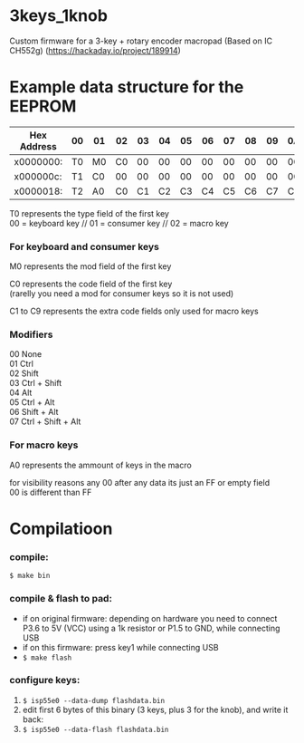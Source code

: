 # 3keys_1knob
Custom firmware for a 3-key + rotary encoder macropad (Based on IC CH552g) (https://hackaday.io/project/189914)

# Example data structure for the EEPROM


| Hex Address | 00 | 01 | 02 | 03 | 04 | 05 | 06 | 07 | 08 | 09 | 0A | 0B |
|-----------|----|----|----|----|----|----|----|----|----|----|----|----|
| x0000000: | T0 | M0 | C0 | 00 | 00 | 00 | 00 | 00 | 00 | 00 | 00 | 00 | 
| x000000c: | T1 | C0 | 00 | 00 | 00 | 00 | 00 | 00 | 00 | 00 | 00 | 00 | 
| x0000018: | T2 | A0 | C0 | C1 | C2 | C3 | C4 | C5 | C6 | C7 | C8 | C9 |

T0 represents the type field of the first key  
00 = keyboard key // 01 = consumer key // 02 = macro key  

### For keyboard and consumer keys
M0 represents the mod field of the first key  
  
C0 represents the code field of the first key  
(rarelly you need a mod for consumer keys so it is not used)  
  
C1 to C9 represents the extra code fields only used for macro keys  
  
  
### Modifiers  
  
00 None  
01 Ctrl  
02 Shift  
03 Ctrl + Shift  
04 Alt  
05 Ctrl + Alt  
06 Shift + Alt  
07 Ctrl + Shift + Alt  


### For macro keys
A0 represents the ammount of keys in the macro  
  
for visibility reasons any 00 after any data its just an FF or empty field   
00 is different than FF   



# Compilatioon

### compile:
`$ make bin`

### compile & flash to pad:
- if on original firmware: depending on hardware you need to connect P3.6 to
  5V (VCC) using a 1k resistor or P1.5 to GND, while connecting USB
- if on this firmware: press key1 while connecting USB
- `$ make flash`

### configure keys:
1. `$ isp55e0 --data-dump flashdata.bin`
2. edit first 6 bytes of this binary (3 keys, plus 3 for the knob), and write it back:
3. `$ isp55e0 --data-flash flashdata.bin`
